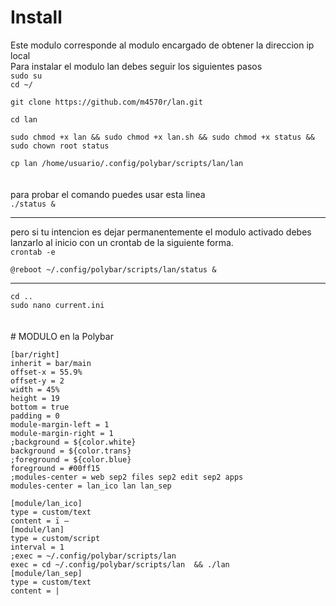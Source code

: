 # Install
Este modulo corresponde al modulo encargado de obtener la direccion ip local
<br>
Para instalar el modulo lan debes seguir los siguientes pasos <br>
<code>sudo su</code><br>
<code>cd ~/</code><br>
```
git clone https://github.com/m4570r/lan.git

```
<code>cd lan</code><br>

```
sudo chmod +x lan && sudo chmod +x lan.sh && sudo chmod +x status && sudo chown root status
```
<code>cp lan /home/usuario/.config/polybar/scripts/lan/lan </code><br>
<br>para probar el comando puedes usar esta linea <br>
<code>./status &</code><br>
<hr>
pero si tu intencion es dejar permanentemente el modulo activado debes lanzarlo al inicio con un crontab de la siguiente forma.<br>
<code>crontab -e</code><br>

```
@reboot ~/.config/polybar/scripts/lan/status & 

```
<hr>
<code>cd ..</code><br>
<code>sudo nano current.ini</code><br>
<br><br>
# MODULO en la Polybar

```
[bar/right]
inherit = bar/main
offset-x = 55.9%
offset-y = 2
width = 45%
height = 19
bottom = true
padding = 0
module-margin-left = 1
module-margin-right = 1
;background = ${color.white}
background = ${color.trans}
;foreground = ${color.blue}
foreground = #00ff15
;modules-center = web sep2 files sep2 edit sep2 apps
modules-center = lan_ico lan lan_sep
```
```
[module/lan_ico] 
type = custom/text 
content = ï – 
[module/lan] 
type = custom/script 
interval = 1 
;exec = ~/.config/polybar/scripts/lan 
exec = cd ~/.config/polybar/scripts/lan  && ./lan 
[module/lan_sep] 
type = custom/text 
content = | 
```
